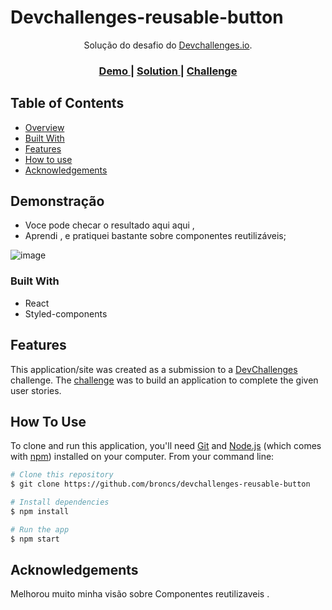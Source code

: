 <!-- Please update value in the {}  -->

# Devchallenges-reusable-button

<div align="center">
  Solução do desafio do  <a href="http://devchallenges.io" target="_blank">Devchallenges.io</a>.
</div>

<div align="center">
  <h3>
    <a href="https://{your-demo-link.your-domain}">
      Demo
    </a>
    <span> | </span>
    <a href="https://{your-url-to-the-solution}">
      Solution
    </a>
    <span> | </span>
    <a href="https://devchallenges.io/challenges/ohgVTyJCbm5OZyTB2gNY">
      Challenge
    </a>
  </h3>
</div>

<!-- TABLE OF CONTENTS -->

## Table of Contents

- [Overview](#overview)
- [Built With](#built-with)
- [Features](#features)
- [How to use](#how-to-use)
- [Acknowledgements](#acknowledgements)

<!-- OVERVIEW -->

## Demonstração

- Voce pode checar o resultado aqui aqui ,
- Aprendi , e pratiquei bastante sobre componentes reutilizáveis;

![image](https://user-images.githubusercontent.com/62390902/107855368-9859a800-6e00-11eb-86c1-111bed11f9bd.png)

### Built With

<!-- This section should list any major frameworks that you built your project using. Here are a few examples.-->

- React
- Styled-components

## Features

<!-- List the features of your application or follow the template. Don't share the figma file here :) -->

This application/site was created as a submission to a [DevChallenges](https://devchallenges.io/challenges) challenge. The [challenge](https://devchallenges.io/challenges/ohgVTyJCbm5OZyTB2gNY) was to build an application to complete the given user stories.

## How To Use

<!-- This is an example, please update according to your application -->

To clone and run this application, you'll need [Git](https://git-scm.com) and [Node.js](https://nodejs.org/en/download/) (which comes with [npm](http://npmjs.com)) installed on your computer. From your command line:

```bash
# Clone this repository
$ git clone https://github.com/broncs/devchallenges-reusable-button

# Install dependencies
$ npm install

# Run the app
$ npm start
```

## Acknowledgements

Melhorou muito minha visão sobre Componentes reutilizaveis .
